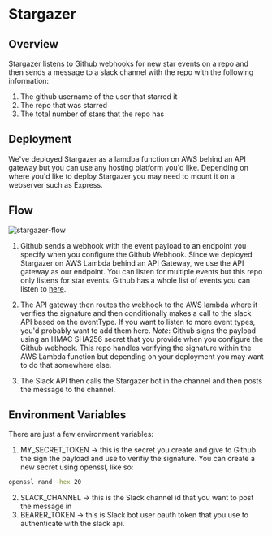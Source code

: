 # Stargazer

## Overview

Stargazer listens to Github webhooks for new star events on a repo and then sends a message to a slack channel with the repo with the following information:

1. The github username of the user that starred it
2. The repo that was starred
3. The total number of stars that the repo has

## Deployment

We've deployed Stargazer as a lamdba function on AWS behind an API gateway but you can use any hosting platform you'd like. Depending on where you'd like to deploy Stargazer you may need to mount it on a webserver such as Express.

## Flow

![stargazer-flow](https://assets.nucleuscloud.com/stargazer-flow.png)

1. Github sends a webhook with the event payload to an endpoint you specify when you configure the Github Webhook. Since we deployed Stargazer on AWS Lambda behind an API Gateway, we use the API gateway as our endpoint. You can listen for multiple events but this repo only listens for star events. Github has a whole list of events you can listen to [here](https://docs.github.com/en/webhooks/webhook-events-and-payloads).

2. The API gateway then routes the webhook to the AWS lambda where it verifies the signature and then conditionally makes a call to the slack API based on the eventType. If you want to listen to more event types, you'd probably want to add them here. _Note_: Github signs the payload using an HMAC SHA256 secret that you provide when you configure the Github webhook. This repo handles verifying the signature within the AWS Lambda function but depending on your deployment you may want to do that somewhere else.

3. The Slack API then calls the Stargazer bot in the channel and then posts the message to the channel.

## Environment Variables

There are just a few environment variables:

1. MY_SECRET_TOKEN -> this is the secret you create and give to Github the sign the payload and use to verifiy the signature. You can create a new secret using openssl, like so:

```bash
openssl rand -hex 20
```

2. SLACK_CHANNEL -> this is the Slack channel id that you want to post the message in
3. BEARER_TOKEN -> this is Slack bot user oauth token that you use to authenticate with the slack api.

